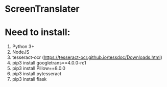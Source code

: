 # ScreenTranslater

# Need to install:
1. Python 3+
2. NodeJS
3. tesseract-ocr (https://tesseract-ocr.github.io/tessdoc/Downloads.html)
4. pip3 install googletrans==4.0.0-rc1
5. pip3 install Pillow==8.0.0
6. pip3 install pytesseract
7. pip3 install flask